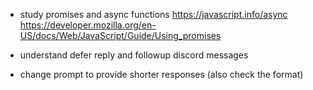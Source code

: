 - study promises and async functions
  https://javascript.info/async
  https://developer.mozilla.org/en-US/docs/Web/JavaScript/Guide/Using_promises
  
- understand defer reply and followup discord messages
- change prompt to provide shorter responses (also check the format)